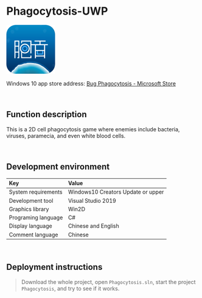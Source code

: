 # Phagocytosis-UWP

![](ScreenShot/logo.png)

 
 Windows 10 app store address: 
[Bug Phagocytosis - Microsoft Store](https://apps.microsoft.com/detail/9pb1q6npwd1v)   


<br/>

## Function description

This is a 2D cell phagocytosis game where enemies include bacteria, viruses, paramecia, and even white blood cells.


<br/>

## Development environment

|Key|Value|
|:-|:-|
|System requirements| Windows10 Creators Update or upper|
|Development tool|Visual Studio 2019|
|Graphics library|Win2D|
|Programing language|C#|
|Display language|Chinese and English|
|Comment language|Chinese|


<br/>

## Deployment instructions

> Download the whole project, open `Phagocytosis.sln`, start the project `Phagocytosis`, and try to see if it works.